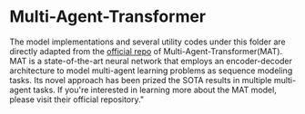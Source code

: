 # Multi-Agent-Transformer
The model implementations and several utility codes under this folder are directly adapted from the [official repo](https://github.com/PKU-MARL/Multi-Agent-Transformer) of Multi-Agent-Transformer(MAT). MAT is a state-of-the-art neural network that employs an encoder-decoder architecture to model multi-agent learning problems as sequence modeling tasks. Its novel approach has been prized the SOTA results in multiple multi-agent tasks. If you're interested in learning more about the MAT model, please visit their official repository."

